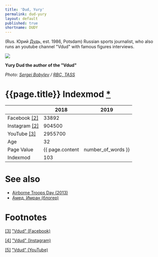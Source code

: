 ```yaml
---
title: 'Dud, Yury'
permalink: dud-yury
layout: default
published: true
shortname: DUDY
---
```


(Rus. Юрий Дудь, est. 1986, Potsdam) Russian sports journalist, who also runs an youtube channel "Vdud" with famous figures interviews.

![](https://s0.rbk.ru/v6_top_pics/resized/1180xH/media/img/1/31/755101304604311.jpg)

**Yury Dud the author of the "Vdud"**

*Photo: [Sergei Bobylev](indexmod) / [RBC, TASS](https://www.rbc.ru/rbcfreenews/5a02bdbf9a79479d04ef7a63)*

# {{page.title}} Indexmod [*](indexmod)

||2018|2019|
|-|-|-|
|Facebook <span id="a1">[\[2\]](#f3)</span>|33892||
|Instagram <span id="a2">[\[2\]](#f2)</span>|904500||
|YouTube <span id="a3">[\[3\]](#f3)</span>|2955700||
|Age|32||
|Page Value|{{ page.content | number_of_words }}||
|Indexmod|103||

# See also

+ [Airborne Troops Day (2013)](airborne-troops-day-2013)
+ [Амед, Имран (блогер)](amed-imran)

# Footnotes

[[3]](#a3) <span id="f3"></span> ["Vdud" (Facebook)](https://www.facebook.com/vdud.tv/)

[[4]](#a4) <span id="f4"></span> ["Vdud" (Instagram)](https://www.instagram.com/yurydud/?hl=en)

[[5]](#a5) <span id="f5"></span> ["Vdud" (YouTube)](https://www.youtube.com/channel/UCMCgOm8GZkHp8zJ6l7_hIuA/about)
